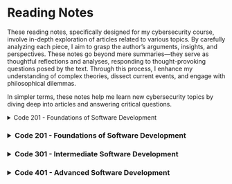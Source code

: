 # Reading Notes
These reading notes, specifically designed for my cybersecurity course, involve in-depth exploration of articles related to various topics. By carefully analyzing each piece, I aim to grasp the author’s arguments, insights, and perspectives. These notes go beyond mere summaries—they serve as thoughtful reflections and analyses, responding to thought-provoking questions posed by the text. Through this process, I enhance my understanding of complex theories, dissect current events, and engage with philosophical dilemmas.

In simpler terms, these notes help me learn new cybersecurity topics by diving deep into articles and answering critical questions.

<details>
  <summary>Code 201 - Foundations of Software Development</summary>
  <p>
   + A
    + B
  </p>
</details>


### <details><summary>Code 201 - Foundations of Software Development</summary></details>
### <details><summary>Code 301 - Intermediate Software Development</summary></details> 
### <details><summary>Code 401 - Advanced Software Development</summary></details>
